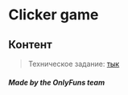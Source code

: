 # Clicker game

## Контент
> Техническое задание: [тык](https://github.com/SooweKun/starClick/issues/1#issuecomment-2236208840)





























##### Made by the OnlyFuns team
